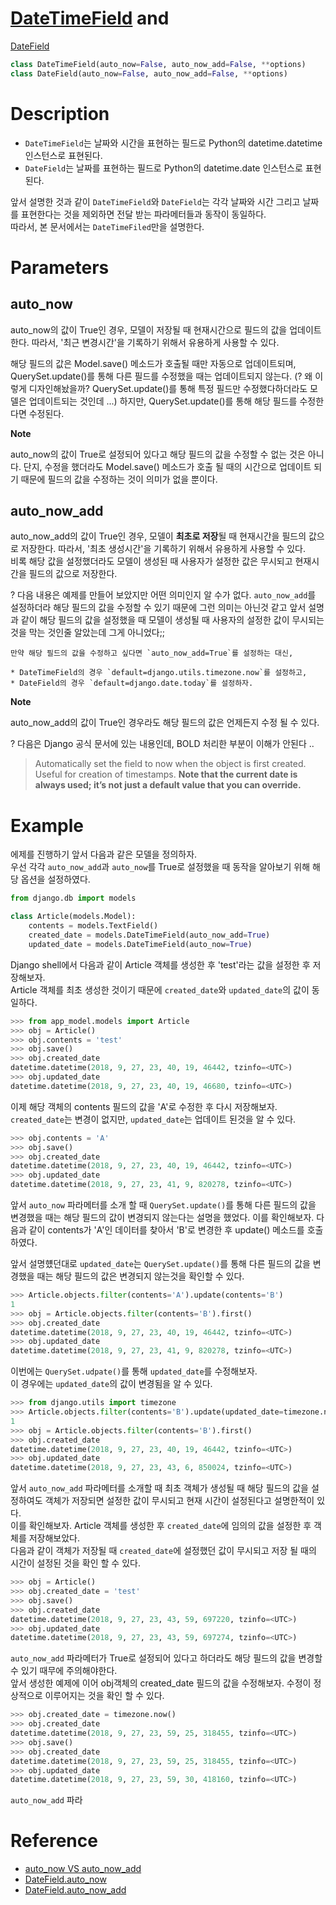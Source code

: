 # [DateTimeField](https://docs.djangoproject.com/en/2.1/ref/models/fields/#datetimefield) and 
[DateField](https://docs.djangoproject.com/en/2.1/ref/models/fields/#datefield)

```python
class DateTimeField(auto_now=False, auto_now_add=False, **options)
class DateField(auto_now=False, auto_now_add=False, **options)
```

# Description

* `DateTimeField`는 날짜와 시간을 표현하는 필드로 Python의 datetime.datetime 인스턴스로 표현된다. 
* `DateField`는 날짜를 표현하는 필드로 Python의 datetime.date 인스턴스로 표현된다.

앞서 설명한 것과 같이 `DateTimeField`와 `DateField`는 각각 날짜와 시간 그리고 날짜를 표현한다는 것을 제외하면 전달 받는 파라메터들과 동작이 동일하다.  
따라서, 본 문서에서는 `DateTimeFiled`만을 설명한다.  

# Parameters

## auto_now

auto_now의 값이 True인 경우, 모델이 저장될 때 현재시간으로 필드의 값을 업데이트한다. 따라서, '최근 변경시간'을 기록하기 위해서 유용하게 사용할 수 있다.  

해당 필드의 값은 Model.save() 메소드가 호출될 때만 자동으로 업데이트되며, QuerySet.update()를 통해 다른 필드를 수정했을 때는 업데이트되지 않는다. (? 왜 이렇게 디자인해놨을까? QuerySet.update()를 통해 특정 필드만 수정했다하더라도 모델은 업데이트되는 것인데 ...) 하지만, QuerySet.update()를 통해 해당 필드를 수정한다면 수정된다.

**Note**

auto_now의 값이 True로 설정되어 있다고 해당 필드의 값을 수정할 수 없는 것은 아니다. 단지, 수정을 했더라도 Model.save() 메소드가 호출 될 때의 시간으로 업데이트 되기 때문에 필드의 값을 수정하는 것이 의미가 없을 뿐이다. 

## auto_now_add

auto_now_add의 값이 True인 경우, 모델이 **최초로 저장**될 때 현재시간을 필드의 값으로 저장한다. 따라서, '최초 생성시간'을 기록하기 위해서 유용하게 사용할 수 있다.  
비록 해당 값을 설정했더라도 모델이 생성된 때 사용자가 설정한 값은 무시되고 현재시간을 필드의 값으로 저장한다.  

? 다음 내용은 예제를 만들어 보았지만 어떤 의미인지 알 수가 없다. `auto_now_add`를 설정하더라 해당 필드의 값을 수정할 수 있기 때문에 그런 의미는 아닌것 같고 앞서 설명과 같이 해당 필드의 값을 설정했을 때 모델이 생성될 때 사용자의 설정한 값이 무시되는 것을 막는 것인줄 알았는데 그게 아니었다;;
```
만약 해당 필드의 값을 수정하고 싶다면 `auto_now_add=True`를 설정하는 대신, 

* DateTimeField의 경우 `default=django.utils.timezone.now`를 설정하고, 
* DateField의 경우 `default=django.date.today`를 설정하자.
```

**Note**

auto_now_add의 값이 True인 경우라도 해당 필드의 값은 언제든지 수정 될 수 있다.

? 다음은 Django 공식 문서에 있는 내용인데, BOLD 처리한 부분이 이해가 안된다 ..
>Automatically set the field to now when the object is first created. Useful for creation of timestamps. **Note that the current date is always used; it’s not just a default value that you can override.** 

# Example

에제를 진행하기 앞서 다음과 같은 모델을 정의하자.  
우선 각각 `auto_now_add`과 `auto_now`를 True로 설정했을 때 동작을 알아보기 위해 해당 옵션을 설정하였다. 

```python
from django.db import models

class Article(models.Model):
    contents = models.TextField()
    created_date = models.DateTimeField(auto_now_add=True)
    updated_date = models.DateTimeField(auto_now=True)
```

Django shell에서 다음과 같이 Article 객체를 생성한 후 'test'라는 값을 설정한 후 저장해보자.  
Article 객체를 최초 생성한 것이기 때문에 `created_date`와 `updated_date`의 값이 동일하다. 

```python
>>> from app_model.models import Article
>>> obj = Article()
>>> obj.contents = 'test'
>>> obj.save()
>>> obj.created_date
datetime.datetime(2018, 9, 27, 23, 40, 19, 46442, tzinfo=<UTC>)
>>> obj.updated_date
datetime.datetime(2018, 9, 27, 23, 40, 19, 46680, tzinfo=<UTC>)
```

이제 해당 객체의 contents 필드의 값을 'A'로 수정한 후 다시 저장해보자.  
`created_date`는 변경이 없지만, `updated_date`는 업데이트 된것을 알 수 있다.  

```python
>>> obj.contents = 'A'
>>> obj.save()
>>> obj.created_date
datetime.datetime(2018, 9, 27, 23, 40, 19, 46442, tzinfo=<UTC>)
>>> obj.updated_date
datetime.datetime(2018, 9, 27, 23, 41, 9, 820278, tzinfo=<UTC>)
```

앞서 `auto_now` 파라메터를 소개 할 때 `QuerySet.update()`를 통해 다른 필드의 값을 변경했을 때는 해당 필드의 값이 변경되지 않는다는 설명을 했었다. 
이를 확인해보자. 다음과 같이 contents가 'A'인 데이터를 찾아서 'B'로 변경한 후 update() 메소드를 호출하였다. 

앞서 설명헀던대로 `updated_date`는 `QuerySet.update()`를 통해 다른 필드의 값을 변경했을 때는 해당 필드의 값은 변경되지 않는것을 확인할 수 있다.

```python
>>> Article.objects.filter(contents='A').update(contents='B')
1
>>> obj = Article.objects.filter(contents='B').first()
>>> obj.created_date
datetime.datetime(2018, 9, 27, 23, 40, 19, 46442, tzinfo=<UTC>)
>>> obj.updated_date
datetime.datetime(2018, 9, 27, 23, 41, 9, 820278, tzinfo=<UTC>)
```

이번에는 `QuerySet.udpate()`를 통해 `updated_date`를 수정해보자.  
이 경우에는 `updated_date`의 값이 변경됨을 알 수 있다.   

```python
>>> from django.utils import timezone
>>> Article.objects.filter(contents='B').update(updated_date=timezone.now())
1
>>> obj = Article.objects.filter(contents='B').first()
>>> obj.created_date
datetime.datetime(2018, 9, 27, 23, 40, 19, 46442, tzinfo=<UTC>)
>>> obj.updated_date
datetime.datetime(2018, 9, 27, 23, 43, 6, 850024, tzinfo=<UTC>)
```

앞서 `auto_now_add` 파라메터를 소개할 때 최초 객체가 생성될 때 해당 필드의 값을 설정하여도 객체가 저장되면 설정한 값이 무시되고 현재 시간이 설정된다고 설명한적이 있다.   
이를 확인해보자. Article 객체를 생성한 후 `created_date`에 임의의 값을 설정한 후 객체를 저장해보았다.  
다음과 같이 객체가 저장될 때 `created_date`에 설정했던 값이 무시되고 저장 될 때의 시간이 설정된 것을 확인 할 수 있다. 

```python
>>> obj = Article()
>>> obj.created_date = 'test'
>>> obj.save()
>>> obj.created_date
datetime.datetime(2018, 9, 27, 23, 43, 59, 697220, tzinfo=<UTC>)
>>> obj.updated_date
datetime.datetime(2018, 9, 27, 23, 43, 59, 697274, tzinfo=<UTC>)
```

`auto_now_add` 파라메터가 True로 설정되어 있다고 하더라도 해당 필드의 값을 변경할 수 있기 때무에 주의해야한다.  
앞서 생성한 예제에 이어 obj객체의 created_date 필드의 값을 수정해보자. 수정이 정상적으로 이루어지는 것을 확인 할 수 있다. 

```python
>>> obj.created_date = timezone.now()
>>> obj.created_date
datetime.datetime(2018, 9, 27, 23, 59, 25, 318455, tzinfo=<UTC>)
>>> obj.save()
>>> obj.created_date
datetime.datetime(2018, 9, 27, 23, 59, 25, 318455, tzinfo=<UTC>)
>>> obj.updated_date
datetime.datetime(2018, 9, 27, 23, 59, 30, 418160, tzinfo=<UTC>)
```

`auto_now_add` 파라








# Reference

* [auto_now VS auto_now_add](http://tomining.tistory.com/145)
* [DateField.auto_now](https://docs.djangoproject.com/en/2.1/ref/models/fields/#django.db.models.DateField.auto_now)
* [DateField.auto_now_add](https://docs.djangoproject.com/en/2.1/ref/models/fields/#django.db.models.DateField.auto_now_add)
